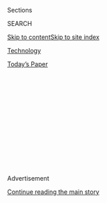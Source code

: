 <div id="app">

<div>

<div>

<div>

<div class="NYTAppHideMasthead css-1q2w90k e1suatyy0">

<div class="section css-ui9rw0 e1suatyy2">

<div class="css-eph4ug er09x8g0">

<div class="css-6n7j50">

</div>

<span class="css-1dv1kvn">Sections</span>

<div class="css-10488qs">

<span class="css-1dv1kvn">SEARCH</span>

</div>

[Skip to content](#site-content)[Skip to site
index](#site-index)

</div>

<div id="masthead-section-label" class="css-1wr3we4 eaxe0e00">

[Technology](https://www.nytimes3xbfgragh.onion/section/technology)

</div>

<div class="css-10698na e1huz5gh0">

</div>

</div>

<div id="masthead-bar-one" class="section hasLinks css-15hmgas e1csuq9d3">

<div class="css-uqyvli e1csuq9d0">

</div>

<div class="css-1uqjmks e1csuq9d1">

</div>

<div class="css-9e9ivx">

[](https://myaccount.nytimes3xbfgragh.onion/auth/login?response_type=cookie&client_id=vi)

</div>

<div class="css-1bvtpon e1csuq9d2">

[Today’s
Paper](https://www.nytimes3xbfgragh.onion/section/todayspaper)

</div>

</div>

</div>

</div>

<div data-aria-hidden="false">

<div id="site-content" data-role="main">

<div>

<div class="css-1aor85t" style="opacity:0.000000001;z-index:-1;visibility:hidden">

<div class="css-1hqnpie">

<div class="css-epjblv">

<span class="css-17xtcya">[Technology](/section/technology)</span><span class="css-x15j1o">|</span><span class="css-fwqvlz">What
to Do About
TikTok</span>

</div>

<div class="css-k008qs">

<div class="css-1iwv8en">

<span class="css-18z7m18"></span>

<div>

</div>

</div>

<span class="css-1n6z4y">https://nyti.ms/3hSIVof</span>

<div class="css-1705lsu">

<div class="css-4xjgmj">

<div class="css-4skfbu" data-role="toolbar" data-aria-label="Social Media Share buttons, Save button, and Comments Panel with current comment count" data-testid="share-tools">

  - 
  - 
  - 
  - 
    
    <div class="css-6n7j50">
    
    </div>

  - 

</div>

</div>

</div>

</div>

</div>

</div>

<div id="NYT_TOP_BANNER_REGION" class="css-13pd83m">

</div>

<div id="top-wrapper" class="css-1sy8kpn">

<div id="top-slug" class="css-l9onyx">

Advertisement

</div>

[Continue reading the main
story](#after-top)

<div class="ad top-wrapper" style="text-align:center;height:100%;display:block;min-height:250px">

<div id="top" class="place-ad" data-position="top" data-size-key="top">

</div>

</div>

<div id="after-top">

</div>

</div>

<div>

<div id="sponsor-wrapper" class="css-1hyfx7x">

<div id="sponsor-slug" class="css-19vbshk">

Supported by

</div>

[Continue reading the main
story](#after-sponsor)

<div id="sponsor" class="ad sponsor-wrapper" style="text-align:center;height:100%;display:block">

</div>

<div id="after-sponsor">

</div>

</div>

<div class="css-186x18t">

on tech

</div>

<div class="css-1vkm6nb ehdk2mb0">

# What to Do About TikTok

</div>

Instead of banning the app, U.S. officials could force it to be more
transparent.

<div class="css-79elbk" data-testid="photoviewer-wrapper">

<div class="css-z3e15g" data-testid="photoviewer-wrapper-hidden">

</div>

<div class="css-1a48zt4 ehw59r15" data-testid="photoviewer-children">

![<span class="css-cnj6d5 e1z0qqy90" itemprop="copyrightHolder"><span class="css-1ly73wi e1tej78p0">Credit...</span><span><span>Daniel
Zender</span></span></span>](https://static01.graylady3jvrrxbe.onion/images/2020/07/27/business/27ontech-bluebg/27ontech-bluebg-articleLarge.jpg?quality=75&auto=webp&disable=upscale)

</div>

</div>

<div class="css-18e8msd">

<div class="css-vp77d3 epjyd6m0">

<div class="css-hus3qt ey68jwv0" data-aria-hidden="true">

[![Shira
Ovide](https://static01.graylady3jvrrxbe.onion/images/2020/03/18/reader-center/author-shira-ovide/author-shira-ovide-thumbLarge-v2.png
"Shira Ovide")](https://www.nytimes3xbfgragh.onion/by/shira-ovide)

</div>

<div class="css-1baulvz">

By [<span class="css-1baulvz last-byline" itemprop="name">Shira
Ovide</span>](https://www.nytimes3xbfgragh.onion/by/shira-ovide)

</div>

</div>

  - 
    
    <div class="css-ld3wwf e16638kd2">
    
    Published July 27, 2020Updated Aug. 3,
    2020
    
    </div>

  - 
    
    <div class="css-4xjgmj">
    
    <div class="css-pvvomx" data-role="toolbar" data-aria-label="Social Media Share buttons, Save button, and Comments Panel with current comment count" data-testid="share-tools">
    
      - 
      - 
      - 
      - 
        
        <div class="css-6n7j50">
        
        </div>
    
      - 
    
    </div>
    
    </div>

</div>

</div>

<div class="section meteredContent css-1r7ky0e" name="articleBody" itemprop="articleBody">

<div class="css-1fanzo5 StoryBodyCompanionColumn">

<div class="css-53u6y8">

*This article is part of the On Tech newsletter. You can* [*sign up
here*](https://www.nytimes3xbfgragh.onion/newsletters/signup/OT) *to
receive it weekdays.*

Don’t ban TikTok. Restrain it. And then apply those same restraints to
the American internet powers, too.

That’s what Kevin Roose, a New York Times technology columnist, [wrote
in his latest
column](https://www.nytimes3xbfgragh.onion/2020/07/26/technology/tiktok-china-ban-model.html)
about
[TikTok](https://www.nytimes3xbfgragh.onion/2020/08/03/technology/trump-tiktok-microsoft.html),
the app owned by an internet giant based in Beijing. Some [U.S.
officials
worry](https://www.nytimes3xbfgragh.onion/2020/07/15/technology/tiktok-washington-lobbyist.html)
that the app could let China’s government spy on Americans or spread
propaganda.

I talked with Kevin about his proposed fix to make TikTok — and American
internet companies, too — more open and less data-hogging, and how to
sniff out the valid concerns about the video app from the less
legitimate ones.

**Shira: Let’s start with TikTok. What are the reasonable concerns about
it?**

**Kevin:** Because TikTok is owned by a Chinese company, ByteDance, it
could be compelled to give the data it collects on people watching
videos to the Chinese government and abide by its censorship laws.

</div>

</div>

<div class="css-1fanzo5 StoryBodyCompanionColumn">

<div class="css-53u6y8">

And let’s be real, TikTok has done things in the past that contributed
to the sense of suspicion — [temporarily removing a viral
video](https://www.bloomberg.com/news/articles/2019-11-28/tiktok-restores-account-of-user-who-criticized-china-on-uighurs)
that criticized the Chinese government’s treatment of Uighur Muslims,
for example.

**Well, if TikTok is potentially dangerous because it’s Chinese, then
isn’t the solution to ban it or** **[sell it to non-Chinese
owners](https://www.nytimes3xbfgragh.onion/2020/07/23/business/dealbook/tiktok-bytedance-investors-trump.html)?**

An American-owned TikTok could still legally sell user data to a
third-party data broker, who could then sell it to the Chinese
government.

What you really need is a federal privacy law that applies to all
internet platforms operating in the United States, no matter whether
they’re Chinese or American. If a big worry is data security, then this
is a useful moment to impose more rules for TikTok and other companies
on how they’re collecting and using information about us.

TikTok also plays an important role in American technology. It’s
Facebook’s only real competitor, and the [creative
culture](https://www.nytimes3xbfgragh.onion/2019/10/19/style/high-school-tiktok-clubs.html)
on the app [would be a shame to
lose](https://www.nytimes3xbfgragh.onion/interactive/2019/10/10/arts/TIK-TOK.html).

</div>

</div>

<div class="css-1fanzo5 StoryBodyCompanionColumn">

<div class="css-53u6y8">

**Yes to** **[more data
regulation](https://www.nytimes3xbfgragh.onion/2020/07/15/technology/just-collect-less-data-period.html)\!
What else?**

Another thing that makes TikTok powerful — and potentially dangerous —
is that the videos served to us are based on opaque algorithms that we
can’t see or inspect. The U.S. government could demand more transparency
as a condition of allowing TikTok to continue operating.

Ideally, this should also apply to Facebook, Instagram and YouTube.
These algorithms [shape our culture, politics and personal
beliefs](https://www.nytimes3xbfgragh.onion/2020/04/16/technology/rabbit-hole-podcast-kevin-roose.html),
and we know basically nothing about how they work.

**Why doesn’t the United States already have national laws about
algorithm transparency and data privacy?**

Great question\! Many of our elected officials are — how to put this
delicately — *undereducated* about technology. Tech companies have also
been lobbying against some of these issues when they’ve arisen.

**Why all this talk about TikTok now? What changed?**

Right, we’ve been getting technology hardware from China for many years
with few complaints from regulators. I think what’s new here is the
Trump administration’s desire to appear tough on China.

**Isn’t TikTok useful for American internet powers? At a congressional
antitrust**
**[hearing](https://www.nytimes3xbfgragh.onion/2020/07/01/technology/amazon-apple-alphabet-facebook-congress-antitrust.html)**
**this week, I bet Facebook will cite TikTok as** **[evidence of healthy
competition](https://www.bloomberg.com/news/articles/2020-07-27/zuckerberg-to-tell-congress-facebook-s-success-is-patriotic).
And Facebook can say,** **[LOOK OVER
THERE](https://www.nytimes3xbfgragh.onion/2020/07/21/technology/us-china-technology.html)**
**— SCARY\!**

Yes, it’s a great foil. And Facebook’s new TikTok competitor, Instagram
Reels, is [about to
launch](https://www.usatoday.com/story/tech/2020/07/19/facebook-tiktok-competitor-instagram-reels-launch/5467934002/),
which makes all of this much more interesting.

</div>

</div>

<div class="css-1fanzo5 StoryBodyCompanionColumn">

<div class="css-53u6y8">

-----

### Tip of the Week

## The nerd gadget I wish everyone owned

[*Brian X. Chen*](https://www.nytimes3xbfgragh.onion/by/brian-x-chen)*,
a personal technology writer for The Times, wants us all to consider an
alternative to cloud computing services like iCloud and Dropbox.*

Let me tell you why it’s worth considering the odd sounding N.A.S.

It stands for network-attached storage — awful jargon for what is
essentially a mini computer data center in your home. Setting one up
isn’t easy, but it gives us a more private, potentially less expensive
way to save and access our digital files, photos and videos from
anywhere.

A N.A.S. is a device containing one or more hard drives that you plug
into your home internet service. It creates something like a personal
cloud service — similar to Google Drive or Dropbox, but you don’t have
to pay a subscription fee to those companies. And because all the data
is stored on your own equipment, no company can see the information
you’ve saved there.

I have a Synology N.A.S. with a pair of one-terabyte hard drives that I
use instead of Apple’s iCloud to back up the data on my Mac. When my
smartphone and tablets begin running out of storage space, I move large
video files and photos to the N.A.S. and delete the files from my
devices.

If I’ve lost you by now, I get it. N.A.S. servers are designed for
people with above-average levels of tech proficiency. And they’re not
cheap to set up. A decent N.A.S. server, including hard drives, will
cost upward of $500.

But it’s worth considering if you have the interest and time to study
up. [Read Techradar’s guide on picking a
N.A.S](https://www.techradar.com/news/the-10-best-nas-devices-reviewed).
Then check out tutorials from Synology on using a N.A.S. to back up your
[Windows](https://www.synology.com/en-global/knowledgebase/DSM/tutorial/Backup/How_to_back_up_data_from_Windows_computer_to_Synology_NAS_using_Windows_or_3rd_party_applications)
or[Mac
computer](https://www.synology.com/en-us/knowledgebase/DSM/tutorial/Backup/How_to_back_up_files_from_Mac_to_Synology_NAS_with_Time_Machine).
You can also research other things you might want to do with a personal
cloud, like [streaming
movies](https://www.nytimes3xbfgragh.onion/2020/01/15/technology/personaltech/streaming-media-home-server.html)
or [creating a virtual private
network](https://www.synology.com/en-us/knowledgebase/DSM/help/VPNCenter/vpn_setup)
to protect your information when using a hotel’s insecure Wi-Fi
connection, for example.

</div>

</div>

<div class="css-1fanzo5 StoryBodyCompanionColumn">

<div class="css-53u6y8">

Setting up a N.A.S. can be difficult and frustrating, but the potential
payoff is huge.

-----

## Before we go …

  - **It’s hard to be above the fray in the nation’s capital:** The
    Amazon chief executive Jeff Bezos wanted to make a splash in
    Washington as a statesman tackling big policy topics like climate
    change and as the steward of The Washington Post. But Bezos has been
    [dragged into mucky political
    realities](https://www.nytimes3xbfgragh.onion/2020/07/27/business/jeff-bezos-amazon-congress.html),
    including testifying later this week at the congressional hearing
    investigating the power of big tech companies, my colleagues David
    McCabe and Karen Weise write. (In Tuesday’s newsletter, I’ll have a
    conversation with Karen about Bezos.)

  - **The information war is playing out in Facebook fact-checking:** My
    colleague Anton Troianovski digs into a small group that Facebook
    hired to slow Russian propaganda and other online misinformation in
    Ukraine. Critics say the [fact checkers’ work veers into political
    activism](https://www.nytimes3xbfgragh.onion/2020/07/26/world/europe/ukraine-facebook-fake-news.html),
    showing how finding unbiased fact checkers can be tough in a country
    at war.

  - **Creative uses of TikTok carry on:** The Los Angeles Times
    [writes](https://www.latimes.com/california/story/2020-07-26/papas-on-el-tiktok-how-latino-dads-are-using-the-app-to-connect-with-their-children?_amp=true&__twitter_impression=true&s=09)
    about middle-aged Latino dads who make TikTok videos of themselves
    playing around with their kids in ways that sometimes explode
    cultural stereotypes of hypermasculine Latino fathers.

### Hugs to this

This 20-year-old college student made a [stunning TikTok
video](https://www.tiktok.com/@thejulianbass/video/6844906456471457030?lang=en)
that shows him transforming into superheros using special effects he
created himself. And he’s [getting attention for it from
Hollywood](https://www.kqed.org/arts/13882973/a-student-gets-supersized-attention-after-superhero-video-goes-viral?utm_medium=Email&utm_source=ExactTarget&utm_campaign=summerlearning20&mc_key=003i000001Xhtw9AAB).

-----

*We want to hear from you. Tell us what you think of this newsletter and
what else you’d like us to explore. You can reach us at*
[*ontech@NYTimes.com.*](mailto:ontech@NYTimes.com?subject=On%20Tech%20Feedback)
**

*If you don’t already get this newsletter in your inbox,* [*please sign
up here*](https://www.nytimes3xbfgragh.onion/newsletters/signup/OT)*.*

</div>

</div>

</div>

<div>

</div>

<div>

</div>

<div>

</div>

<div>

<div id="bottom-wrapper" class="css-1ede5it">

<div id="bottom-slug" class="css-l9onyx">

Advertisement

</div>

[Continue reading the main
story](#after-bottom)

<div id="bottom" class="ad bottom-wrapper" style="text-align:center;height:100%;display:block;min-height:90px">

</div>

<div id="after-bottom">

</div>

</div>

</div>

</div>

</div>

## Site Index

<div>

</div>

## Site Information Navigation

  - [© <span>2020</span> <span>The New York Times
    Company</span>](https://help.nytimes3xbfgragh.onion/hc/en-us/articles/115014792127-Copyright-notice)

<!-- end list -->

  - [NYTCo](https://www.nytco.com/)
  - [Contact
    Us](https://help.nytimes3xbfgragh.onion/hc/en-us/articles/115015385887-Contact-Us)
  - [Work with us](https://www.nytco.com/careers/)
  - [Advertise](https://nytmediakit.com/)
  - [T Brand Studio](http://www.tbrandstudio.com/)
  - [Your Ad
    Choices](https://www.nytimes3xbfgragh.onion/privacy/cookie-policy#how-do-i-manage-trackers)
  - [Privacy](https://www.nytimes3xbfgragh.onion/privacy)
  - [Terms of
    Service](https://help.nytimes3xbfgragh.onion/hc/en-us/articles/115014893428-Terms-of-service)
  - [Terms of
    Sale](https://help.nytimes3xbfgragh.onion/hc/en-us/articles/115014893968-Terms-of-sale)
  - [Site
    Map](https://spiderbites.nytimes3xbfgragh.onion)
  - [Help](https://help.nytimes3xbfgragh.onion/hc/en-us)
  - [Subscriptions](https://www.nytimes3xbfgragh.onion/subscription?campaignId=37WXW)

</div>

</div>

</div>

</div>
